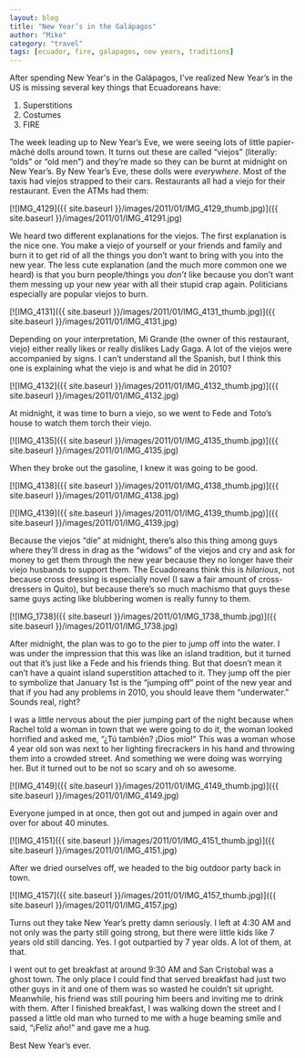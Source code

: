 ```yaml
---
layout: blog
title: "New Year’s in the Galápagos"
author: "Mike"
category: "travel"
tags: [ecuador, fire, galapagos, new years, traditions]
---
```


After spending New Year's in the Galápagos, I’ve realized New Year’s in the US is missing several key things that Ecuadoreans have:

1. Superstitions
2. Costumes
3. FIRE

The week leading up to New Year’s Eve, we were seeing lots of little papier-mâché dolls around town. It turns out these are called “viejos” (literally: “olds” or “old men”) and they’re made so they can be burnt at midnight on New Year’s. By New Year’s Eve, these dolls were *everywhere*. Most of the taxis had viejos strapped to their cars. Restaurants all had a viejo for their restaurant. Even the ATMs had them:

[![IMG_4129]({{ site.baseurl }}/images/2011/01/IMG_4129_thumb.jpg)]({{ site.baseurl }}/images/2011/01/IMG_41291.jpg)

We heard two different explanations for the viejos. The first explanation is the nice one. You make a viejo of yourself or your friends and family and burn it to get rid of all the things you don’t want to bring with you into the new year. The less cute explanation (and the much more common one we heard) is that you burn people/things you *don’t* like because you don’t want them messing up your new year with all their stupid crap again. Politicians especially are popular viejos to burn.

[![IMG_4131]({{ site.baseurl }}/images/2011/01/IMG_4131_thumb.jpg)]({{ site.baseurl }}/images/2011/01/IMG_4131.jpg)

Depending on your interpretation, Mi Grande (the owner of this restaurant, viejo) either really likes or really dislikes Lady Gaga. A lot of the viejos were accompanied by signs. I can’t understand all the Spanish, but I think this one is explaining what the viejo is and what he did in 2010?

[![IMG_4132]({{ site.baseurl }}/images/2011/01/IMG_4132_thumb.jpg)]({{ site.baseurl }}/images/2011/01/IMG_4132.jpg)

At midnight, it was time to burn a viejo, so we went to Fede and Toto’s house to watch them torch their viejo.

[![IMG_4135]({{ site.baseurl }}/images/2011/01/IMG_4135_thumb.jpg)]({{ site.baseurl }}/images/2011/01/IMG_4135.jpg)

When they broke out the gasoline, I knew it was going to be good.

[![IMG_4138]({{ site.baseurl }}/images/2011/01/IMG_4138_thumb.jpg)]({{ site.baseurl }}/images/2011/01/IMG_4138.jpg)

[![IMG_4139]({{ site.baseurl }}/images/2011/01/IMG_4139_thumb.jpg)]({{ site.baseurl }}/images/2011/01/IMG_4139.jpg)

Because the viejos “die” at midnight, there’s also this thing among guys where they’ll dress in drag as the “widows” of the viejos and cry and ask for money to get them through the new year because they no longer have their viejo husbands to support them. The Ecuadoreans think this is *hilarious*, not because cross dressing is especially novel (I saw a fair amount of cross-dressers in Quito), but because there’s so much machismo that guys these same guys acting like blubbering women is really funny to them.

[![IMG_1738]({{ site.baseurl }}/images/2011/01/IMG_1738_thumb.jpg)]({{ site.baseurl }}/images/2011/01/IMG_1738.jpg)

After midnight, the plan was to go to the pier to jump off into the water. I was under the impression that this was like an island tradition, but it turned out that it’s just like a Fede and his friends thing. But that doesn’t mean it can’t have a quaint island superstition attached to it. They jump off the pier to symbolize that January 1st is the “jumping off” point of the new year and that if you had any problems in 2010, you should leave them “underwater.” Sounds real, right?

I was a little nervous about the pier jumping part of the night because when Rachel told a woman in town that we were going to do it, the woman looked horrified and asked me, “¿Tú también? ¡Dios mío!” This was a woman whose 4 year old son was next to her lighting firecrackers in his hand and throwing them into a crowded street. And something we were doing was worrying her. But it turned out to be not so scary and oh so awesome.

[![IMG_4149]({{ site.baseurl }}/images/2011/01/IMG_4149_thumb.jpg)]({{ site.baseurl }}/images/2011/01/IMG_4149.jpg)

Everyone jumped in at once, then got out and jumped in again over and over for about 40 minutes.

[![IMG_4151]({{ site.baseurl }}/images/2011/01/IMG_4151_thumb.jpg)]({{ site.baseurl }}/images/2011/01/IMG_4151.jpg)

After we dried ourselves off, we headed to the big outdoor party back in town.

[![IMG_4157]({{ site.baseurl }}/images/2011/01/IMG_4157_thumb.jpg)]({{ site.baseurl }}/images/2011/01/IMG_4157.jpg)

Turns out they take New Year’s pretty damn seriously. I left at 4:30 AM and not only was the party still going strong, but there were little kids like 7 years old still dancing. Yes. I got outpartied by 7 year olds. A lot of them, at that.

I went out to get breakfast at around 9:30 AM and San Cristobal was a ghost town. The only place I could find that served breakfast had just two other guys in it and one of them was so wasted he couldn’t sit upright. Meanwhile, his friend was still pouring him beers and inviting me to drink with them. After I finished breakfast, I was walking down the street and I passed a little old man who turned to me with a huge beaming smile and said, “¡Feliz año!” and gave me a hug.

Best New Year’s ever.